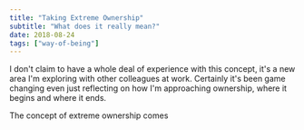 ```yaml
---
title: "Taking Extreme Ownership"
subtitle: "What does it really mean?"
date: 2018-08-24
tags: ["way-of-being"]
---
```


I don't claim to have a whole deal of experience with this concept, it's a new area I'm exploring with other colleagues at work. Certainly it's been game changing even just reflecting on how I'm approaching ownership, where it begins and where it ends.

The concept of extreme ownership comes 